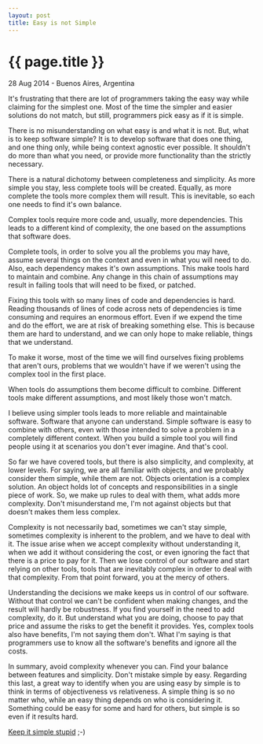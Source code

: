 ```yaml
---
layout: post
title: Easy is not Simple
---
```


{{ page.title }}
================

<p class="meta">28 Aug 2014 - Buenos Aires, Argentina</p>

It's frustrating that there are lot of programmers taking the easy way while claiming for the simplest one. Most of the time the simpler and easier solutions do not match, but still, programmers pick easy as if it is simple.

There is no misunderstanding on what easy is and what it is not. But, what is to keep software simple?
It is to develop software that does one thing, and one thing only, while being context agnostic ever possible. It shouldn't do more than what you need, or provide more functionality than the strictly necessary.

There is a natural dichotomy between completeness and simplicity. As more simple you stay, less complete tools will be created. Equally, as more complete the tools more complex them will result. This is inevitable, so each one needs to find it's own balance.

Complex tools require more code and, usually, more dependencies. This leads to a different kind of complexity, the one based on the assumptions that software does.

Complete tools, in order to solve you all the problems you may have, assume several things on the context and even in what you will need to do. Also, each dependency makes it's own assumptions. This make tools hard to maintain and combine. Any change in this chain of assumptions may result in failing tools that will need to be fixed, or patched.

Fixing this tools with so many lines of code and dependencies is hard. Reading thousands of lines of code across nets of dependencies is time consuming and requires an enormous effort. Even if we expend the time and do the effort, we are at risk of breaking something else. This is because them are hard to understand, and we can only hope to make reliable, things that we understand.

To make it worse, most of the time we will find ourselves fixing problems that aren't ours, problems that we wouldn't have if we weren't using the complex tool in the first place.

When tools do assumptions them become difficult to combine. Different tools make different assumptions, and most likely those won't match.

I believe using simpler tools leads to more reliable and maintainable software. Software that anyone can understand. Simple software is easy to combine with others, even with those intended to solve a problem in a completely different context.
When you build a simple tool you will find people using it at scenarios you don't ever imagine. And that's cool.

So far we have covered tools, but there is also simplicity, and complexity, at lower levels. For saying, we are all familiar with objects, and we probably consider them simple, while them are not. Objects orientation is a complex solution. An object holds lot of concepts and responsibilities in a single piece of work. So, we make up rules to deal with them, what adds more complexity.
Don't misunderstand me, I'm not against objects but that doesn't makes them less complex.

Complexity is not necessarily bad, sometimes we can't stay simple, sometimes complexity is inherent to the problem, and we have to deal with it. The issue arise when we accept complexity without understanding it, when we add it without considering the cost, or even ignoring the fact that there is a price to pay for it. Then we lose control of our software and start relying on other tools, tools that are inevitably complex in order to deal with that complexity. From that point forward, you at the mercy of others.

Understanding the decisions we make keeps us in control of our software. Without that control we can't be confident when making changes, and the result will hardly be robustness.
If you find yourself in the need to add complexity, do it. But understand what you are doing, choose to pay that price and assume the risks to get the benefit it provides. Yes, complex tools also have benefits, I'm not saying them don't. What I'm saying is that programmers use to know all the software's benefits and ignore all the costs.

In summary, avoid complexity whenever you can. Find your balance between features and simplicity. Don't mistake simple by easy.
Regarding this last, a great way to identify when you are using easy by simple is to think in terms of objectiveness vs relativeness. A simple thing is so no matter who, while an easy thing depends on who is considering it. Something could be easy for some and hard for others, but simple is so even if it results hard.

[Keep it simple stupid](http://en.wikipedia.org/wiki/KISS_principle) ;-)